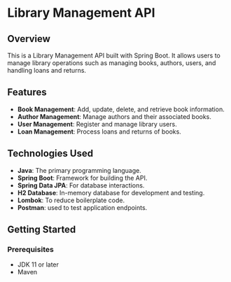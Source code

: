 # Library Management API

## Overview

This is a Library Management API built with Spring Boot. It allows users to manage library operations such as managing books, authors, users, and handling loans and returns.

## Features

- **Book Management**: Add, update, delete, and retrieve book information.
- **Author Management**: Manage authors and their associated books.
- **User Management**: Register and manage library users.
- **Loan Management**: Process loans and returns of books.

## Technologies Used

- **Java**: The primary programming language.
- **Spring Boot**: Framework for building the API.
- **Spring Data JPA**: For database interactions.
- **H2 Database**: In-memory database for development and testing.
- **Lombok**: To reduce boilerplate code.
- **Postman**: used to test application endpoints.

## Getting Started

### Prerequisites

- JDK 11 or later
- Maven


